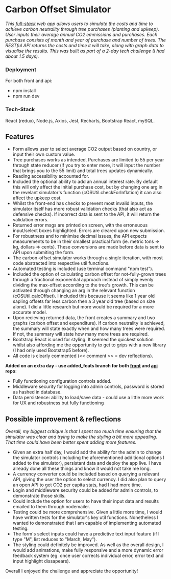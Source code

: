 # Carbon Offset Simulator
*This [full-stack](https://github.com/ArdalanJaf/switch2zero) web app allows users to simulate the costs and time to achieve carbon neutrality through tree purchases (planting and upkeep). User inputs their average annual CO2 emmissions and purchases. Each purchase consists of month and year of purchase and number of trees. The RESTful API returns the costs and time it will take, along with graph data to visualise the results.
This was built as part of a 2-day tech challenge (I had about 1.5 days).*

### Deployment
For both front and api:
- npm install
- npm run dev

### Tech-Stack
React (redux),
Node.js,
Axios,
Jest,
Recharts,
Bootstrap React, mySQL.

## Features
- Form allows user to select average CO2 output based on country, or input their own custom value. 
- Tree purchases works as intended. Purchases are limited to 55 per year through state reducer (if you try to enter more, it will input the number that brings you to the 55 limit) and total trees updates dynamically.
- Reading accessibility accounted for.
- Included the optional ability to add an annual interest rate. By default this will only affect the initial purchase cost, but by changing one arg in the revelant simulator's function (cOSUtil.checkForInflation) it can also affect the upkeep cost.
- Whilst the front-end has checks to prevent most invalid inputs, the simulator itself has more robust validation checks (that also act as defensive checks). If incorrect data is sent to the API, it will return the validation errors.
- Returned error msgs are printed on screen, with the erroneuous input/select boxes highlighted. Errors are cleared upon new submission.
- For robustness and to minimise decimal issues, the API expects measurements to be in their smallest practical form (ie. metric tons => kg, dollars => cents). These conversions are made before data is sent to API upon submiting the form.
- The carbon-offset simulator works through a single iteration, with most code abstracted into respective util functions.
- Automated testing is included (use terminal command "npm test").
- Included the option of calculating carbon offset for not-fully-grown trees through a fractional exponential approach instead of simply evenly dividing the max-offset according to the tree's growth. This can be activated through changing an arg in the relevant function (cOSUtil.calcOffset). I included this because it seems like 1 year old sapling offsets far less carbon then a 3 year old tree (based on size alone). I did a little research but more would be required for a more accurate model.
- Upon recieving returned data, the front creates a summary and two graphs (carbon offset and expenditure). If carbon neutrality is achieved, the summary will state exactly when and how many trees were required. If not, the summary will state how many more trees are required.
- Bootstrap React is used for styling. It seemed the quickest solution whilst also affording me the opportunity to get to grips with a new library (I had only used Bootstrap5 before).
- All code is clearly commented (<< comment >> = dev reflections).

**Added on an extra day - use added_feats branch for both [front](https://github.com/ArdalanJaf/switch2zero/tree/added_feats) and [api](https://github.com/ArdalanJaf/switch2zero.api/tree/added_feats) repo**: 
- Fully functioning configuration controls added.
- Middleware security for logging into admin controls, password is stored as hashed in database.
- Data persistence: ability to load/save data - could use a little more work for UX and robustness but fully functioning

## Possible improvement & reflections
*Overall, my biggest critique is that I spent too much time ensuring that the simulator was clear and trying to make the styling a bit more appealing. That time could have been better spent adding more features.*
- Given an extra half day, I would add the ability for the admin to change the simulator controls (including the aforementioned additional options I added to the simulator), persistant data and deploy the app live. I have already done all these things and know it would not take me long.
- A currency converter could be included based on querying a relevant API, giving the user the option to select currency. I did also plan to query an open API to get CO2 per capita stats, had I had more time.
- Login and middleware security could be added for admin controls, to demonstrate those skills.
- Could include the option for users to have their input data and results emailed to them through nodemailer.
- Testing could be more comprehensive. Given a little more time, I would have written tests for the simulator's key util functions. Nonetheless I wanted to demonstrated that I am capable of implementing automated testing.
- The form's select inputs could have a predictive text input feature (if I type "M", list reduces to "March, May").
- The styling could definitely be improved. As well as the overall design, I would add animations, make fully responsive and a more dynamic error feedback system (eg. once user corrects individual error, error text and input highlight dissapears).


Overall I enjoyed the challenge and appreciate the opportunity!

